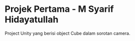 # Projek Pertama - M Syarif Hidayatullah
Project Unity yang berisi object Cube dalam sorotan camera.

